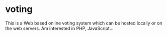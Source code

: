 # voting
This is a Web based online voting system
which can be hosted locally or on the web servers.
Am interested in PHP, JavaScript...
